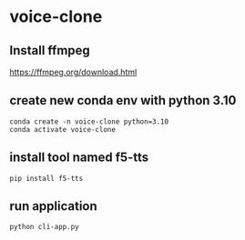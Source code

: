 # voice-clone

## Install ffmpeg
https://ffmpeg.org/download.html

## create new conda env with python 3.10 
```
conda create -n voice-clone python=3.10
conda activate voice-clone
```

## install tool named f5-tts
```
pip install f5-tts
```

## run application 
```
python cli-app.py
```
